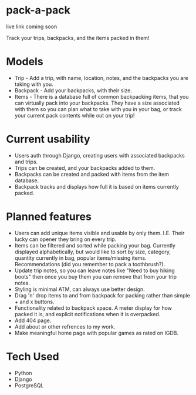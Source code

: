 # pack-a-pack
live link coming soon

Track your trips, backpacks, and the items packed in them! 

# Models
* Trip - Add a trip, with name, location, notes, and the backpacks you are taking with you.
* Backpack - Add your backpacks, with their size.
* Items - There is a database full of common backpacking items, that you can virtually pack into your backpacks. They have a size associated with them so you can plan what to take with you in your bag, or track your current pack contents while out on your trip!

# Current usability
* Users auth through Django, creating users with associated backpacks and trips. 
* Trips can be created, and your backpacks added to them.
* Backpacks can be created and packed with items from the item database. 
* Backpack tracks and displays how full it is based on items currently packed. 

# Planned features
* Users can add unique items visible and usable by only them. I.E. Their lucky can opener they bring on every trip.
* Items can be filtered and sorted while packing your bag. Currently displayed alphabetically, but would like to sort by size, category, quantity currently in bag, popular items/missing items. Recommendations (did you remember to pack a toothbrush?).
* Update trip notes, so you can leave notes like "Need to buy hiking boots" then once you buy them you can remove that from your trip notes. 
* Styling is minimal ATM, can always use better design. 
* Drag 'n' drop items to and from backpack for packing rather than simple + and x buttons.
* Functionality related to backpack space. A meter display for how packed it is, and explicit notifications when it is overpacked.
* Add 404 page.
* Add about or other refrences to my work.
* Make meaningful home page with popular games as rated on IGDB.

# Tech Used
* Python
* Django
* PostgreSQL


